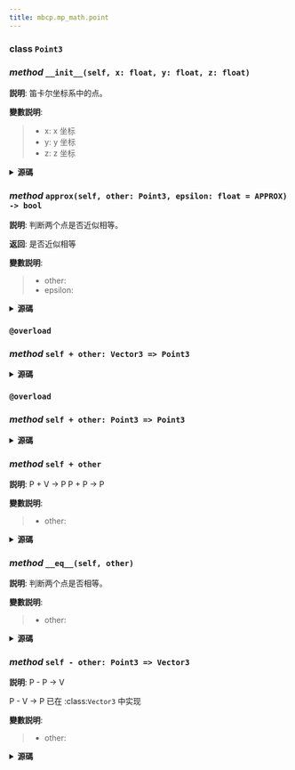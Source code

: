 ```yaml
---
title: mbcp.mp_math.point
---
```

### **class** `Point3`
### *method* `__init__(self, x: float, y: float, z: float)`



**説明**: 笛卡尔坐标系中的点。

**變數説明**:
> - x: x 坐标  
> - y: y 坐标  
> - z: z 坐标  


<details>
<summary> <b>源碼</b> </summary>

```python
def __init__(self, x: float, y: float, z: float):
    """
        笛卡尔坐标系中的点。
        Args:
            x: x 坐标
            y: y 坐标
            z: z 坐标
        """
    self.x = x
    self.y = y
    self.z = z
```
</details>

### *method* `approx(self, other: Point3, epsilon: float = APPROX) -> bool`



**説明**: 判断两个点是否近似相等。

**返回**: 是否近似相等

**變數説明**:
> - other:   
> - epsilon:   


<details>
<summary> <b>源碼</b> </summary>

```python
def approx(self, other: 'Point3', epsilon: float=APPROX) -> bool:
    """
        判断两个点是否近似相等。
        Args:
            other:
            epsilon:

        Returns:
            是否近似相等
        """
    return all([abs(self.x - other.x) < epsilon, abs(self.y - other.y) < epsilon, abs(self.z - other.z) < epsilon])
```
</details>

### `@overload`
### *method* `self + other: Vector3 => Point3`


<details>
<summary> <b>源碼</b> </summary>

```python
@overload
def __add__(self, other: 'Vector3') -> 'Point3':
    ...
```
</details>

### `@overload`
### *method* `self + other: Point3 => Point3`


<details>
<summary> <b>源碼</b> </summary>

```python
@overload
def __add__(self, other: 'Point3') -> 'Point3':
    ...
```
</details>

### *method* `self + other`



**説明**: P + V -> P
P + P -> P

**變數説明**:
> - other:   


<details>
<summary> <b>源碼</b> </summary>

```python
def __add__(self, other):
    """
        P + V -> P
        P + P -> P
        Args:
            other:
        Returns:
        """
    return Point3(self.x + other.x, self.y + other.y, self.z + other.z)
```
</details>

### *method* `__eq__(self, other)`



**説明**: 判断两个点是否相等。

**變數説明**:
> - other:   


<details>
<summary> <b>源碼</b> </summary>

```python
def __eq__(self, other):
    """
        判断两个点是否相等。
        Args:
            other:
        Returns:
        """
    return approx(self.x, other.x) and approx(self.y, other.y) and approx(self.z, other.z)
```
</details>

### *method* `self - other: Point3 => Vector3`



**説明**: P - P -> V

P - V -> P  已在 :class:`Vector3` 中实现

**變數説明**:
> - other:   


<details>
<summary> <b>源碼</b> </summary>

```python
def __sub__(self, other: 'Point3') -> 'Vector3':
    """
        P - P -> V

        P - V -> P  已在 :class:`Vector3` 中实现
        Args:
            other:
        Returns:

        """
    from .vector import Vector3
    return Vector3(self.x - other.x, self.y - other.y, self.z - other.z)
```
</details>

